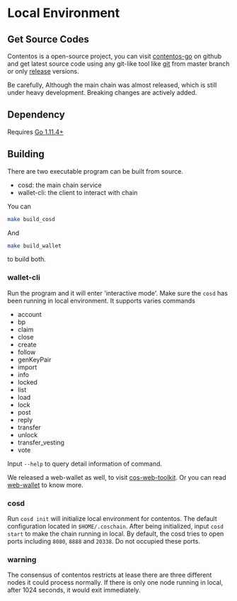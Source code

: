 # Local Environment

## Get Source Codes

Contentos is a open-source project, you can visit [contentos-go](https://github.com/coschain/contentos-go) on github and 
get latest source code using any git-like tool like [git](https://git-scm.com/) from master branch or only 
[release](https://github.com/coschain/contentos-go/releases) versions.

Be carefully, Although the main chain was almost released, which is still under heavy development. Breaking changes are actively added.

## Dependency

Requires [Go 1.11.4+](https://golang.org/dl/)

## Building

There are two executable program can be built from source.

* cosd: the main chain service 
* wallet-cli: the client to interact with chain 

You can 
```bash
make build_cosd
```

And

```bash
make build_wallet
```

to build both.

### wallet-cli

Run the program and it will enter 'interactive mode'. Make sure the `cosd` has been running in local environment. It supports varies commands

* account
* bp
* claim
* close
* create
* follow
* genKeyPair
* import
* info
* locked
* list
* load
* lock
* post
* reply
* transfer
* unlock
* transfer_vesting
* vote

Input `--help` to query detail information of command.

We released a web-wallet as well, to visit [cos-web-toolkit](https://github.com/coschain/cos-web-toolkit). 
Or you can read [web-wallet](../utility/webwallet.md) to know more.

### cosd

Run `cosd init` will initialize local environment for contentos. The default configuration located in `$HOME/.coschain`.
After being initialized, input `cosd start` to make the chain running in local. By default, 
the cosd tries to open ports including `8080`, `8888` and `20338`. Do not occupied these ports.

### warning
The consensus of contentos restricts at lease there are three different nodes it could process normally. 
If there is only one node running in local, after 1024 seconds, it would exit immediately.



